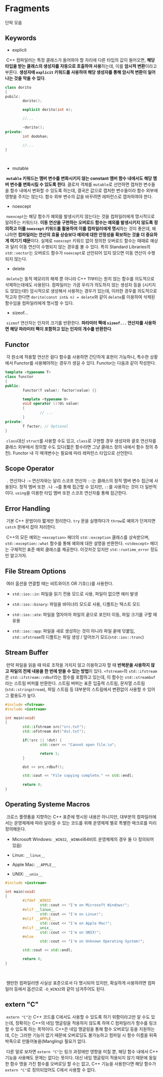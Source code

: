 # Fragments

단락 모음


## Keywords

- explicit

&nbsp;C++ 컴파일러는 특정 클래스가 들어와야 할 자리에 다른 타입의 값이 들어오면, **해당 타입을 받는 클래스의 생성자를 자동으로 호출하여 사용**하는데, 이를 **암시적 변환**이라고 부른다. **생성자에 `explicit` 키워드를 사용하여 해당 생성자를 통해 암시적 변환이 일어나는 것을 막을 수 있다**.

```C++
class dorito
{
pubilc:
        dorito();

        explicit dorito(int n);

        //...

        ~dorito();
private:
        int dodohan;

        //...
}
```
<br>

- mutable

&nbsp;**`mutable` 키워드는 멤버 변수를 변화시키지 않는 constant 멤버 함수 내에서도 해당 멤버 변수를 변화시킬 수 있도록 한다**. 클로저 객체를 `mutable`로 선언하면 캡처한 변수들을 함수 내에서 변화할 수 있도록 하는데, 결국은 값으로 캡처한 변수들이라 함수 외부에 영향을 주지는 않는다. 함수 외부 변수의 값을 바꾸려면 레퍼런스로 캡처하여야 한다.


- noexcept

&nbsp;`noexcept`는 해당 함수가 예외를 발생시키지 않는다는 것을 컴파일러에게 명시적으로 알려주는 키워드다. **이동 연산을 구현하는 오버로드 함수는 예외를 발생시키지 않도록 정의하고 이를 `noexcept` 키워드를 활용하여 이를 컴파일러에게 명시**하는 것이 좋은데, 왜냐하면 **컴파일러는 연산의 효율 상승보다 예외에 대한 안정성을 확보하는 것을 더 중요하게 여기기 때문**이다. 실제로 `noexcept` 키워드 없이 정의한 오버로드 함수는 때때로 예상과 달리 이동 연산이 수행되지 않는 경우를 볼 수 있다. 특히 Standard Libraries의 `std::vector`는 오버로드 함수가 `noexcept`로 선언되어 있지 않으면 이동 연산이 수행되지 않는다.


- delete

&nbsp;`delete`는 동적 메모리의 해제 뿐 아니라 C++ 11부터는 원치 않는 함수를 의도적으로 삭제하는데에도 사용된다. 컴파일러는 가끔 우리가 의도하지 않는 생성자 등을 (시키지도 않았는데!) 암시적으로 생성해서 사용하는 경우가 있는데, 이러한 경우를 의도적으로 막고자 한다면 `dorito(const int& n) = delete`와 같이 `delete`를 이용하여 삭제된 함수임을 컴파일러에게 명시할 수 있다.


- sizeof...

&nbsp;`sizeof` 연산자는 인자의 크기를 반환한다. **파라미터 팩에 `sizeof...` 연산자를 사용하면 해당 파라미터 팩이 포함하고 있는 인자의 개수를 반환한다**.


## Functor

&nbsp;각 원소에 적용할 연산은 람다 함수를 사용하면 간단하게 표현이 가능하나, 특수한 상황에서 Functor를 사용해야하는 경우가 생길 수 있다. Functor는 다음과 같이 작성한다.

```C++
template <typename T>
class functor
{
public:
        functor(T value): factor(value) {}

        template <typename U>
        void operator ()(U& value)
        {
                // ...
        }
private:
        T factor; // Optional
}
```

&nbsp;`class`대신 `struct`를 사용할 수도 있고, `class`로 구현할 경우 생성자와 괄호 연산자를 클래스 외부에서 정의할 수도 있다(짧은 함수라면 그냥 클래스 정의 내에서 함수 정의 추천). Functor 내 각 매개변수는 필요에 따라 레퍼런스 타입으로 선언한다.


## Scope Operator

&nbsp;`.` 연산자나 `->` 연산자와는 달리 스코프 연산자 `::`는 클래스의 정적 멤버 변수 접근에 사용된다. 정적 멤버 또한 `.`나 `->`를 통해 접근할 수 있지만, `::`를 사용하는 것이 더 일반적이다. `using`을 이용한 타입 멤버 또한 스코프 연산자를 통해 접근한다.


## Error Handling

&nbsp;기본 C++ 문법이라 짧게만 정리한다. `try` 문을 실행하다가 `throw`로 예외가 던져지면 `catch` 문에서 잡아 처리한다.

&nbsp;C++의 모든 예외는 `<exception>` 헤더의 `std::exception` 클래스를 상속받으며, `std::exception::what` 함수를 통해 예외에 대한 설명을 반환한다. `<stdexcept>` 헤더는 구체적인 표준 예외 클래스를 제공한다. 이것저것 있지만 `std::runtime_error` 정도만 알고가자.


## File Stream Options

&nbsp;여러 옵션을 연결할 때는 비트와이즈 OR 기호(`|`)를 사용한다.

- `std::ios::in`: 파일을 읽기 전용 모드로 사용, 파일이 없으면 에러 발생

- `std::ios::binary`: 파일을 바이너리 모드로 사용, 디폴트는 텍스트 모드

- `std::ios::ate`: 파일을 열자마자 파일의 끝으로 포인터 이동, 파일 크기를 구할 때 유용

- `std::ios::app`: 파일을 새로 생성하는 것이 아니라 파일 끝에 덧붙임, `std::ofstream`의 디폴트는 파일 생성 / 덮어쓰기 모드(`std::ios::trunc`)


## Stream Buffer

&nbsp;만약 파일을 읽을 때 따로 조작을 거치지 않고 이용하고자 할 때 **반복문을 사용하지 않고 파일의 전체 내용을 한 번에 받을 수 있는 방법**이 있다. `<fstream>`의 `std::ifstream`은 `std::ifstream::rdbuf`라는 함수를 포함하고 있는데, 이 함수는 `std::streambuf`라는 스트림 버퍼를 반환한다. 스트림 버퍼는 표준 입출력 스트림, 문자열 스트림(`std::stringstream`), 파일 스트림 등 대부분의 스트림에서 변환없이 사용할 수 있어 그 활용도가 높다.

```C++
#include <fstream>
#include <iostream>

int main(void)
{
        std::ifstream src("src.txt");
        std::ofstream dst("dst.txt");

        if(!src || !dst) {
                std::cerr << "Cannot open file.\n";

                return 1;
        }

        dst << src.rdbuf();

        std::cout << "File copying complete." << std::endl;
        
        return 0;
}
```


## Operating Systeme Macros

&nbsp;크로스 플랫폼을 지향하는 C++ 표준에 명시된 내용은 아니지만, 대부분의 컴파일러에서는 운영체제에 따라 달라질 수 있는 코드를 위해 운영체제 별로 특별한 매크로를 미리 정의해둔다.

- Microsoft Windows: `_WIN32`, `_WIN64`(64비트 운영체제의 경우 둘 다 정의되어 있음)

- Linux: `__linux__`

- Apple Mac: `__APPLE__`

- UNIX: `__unix__`

```C++
#include <iostream>

int main(void)
{
        #ifdef _WIN32
                std::cout << "I'm on Microsoft Windows!";
        #elif __linux__
                std::cout << "I'm on Linux!";
        #elif __APPLE__
                std::cout << "I'm on Apple Mac!";
        #elif __unix__
                std::cout << "I'm on UNIX!";
        #else
                std::cout << "I'm on Unknown Operating System!";

        std::cout << std::endl;

        return 0;
}
```
<br>

&nbsp;웬만한 컴파일러엔 사실상 표준으로서 다 명시되어 있지만, 확실하게 사용하려면 컴파일러 등에서 옵션으로 `-D_WIN32`와 같이 넘겨주어도 된다.


## extern "C"

&nbsp;`extern "C"`는 C++ 코드를 C에서도 사용할 수 있도록 하기 위함이라고만 알 수도 있는데, 정확히는 C++의 네임 맹글링을 적용하지 않도록 하여 C 컴파일러가 함수를 링크할 수 있도록 하는 목적이다. C++은 네임 맹글링을 통해 함수 오버로딩 등을 지원하는데, C는 그러한 기능이 없기 때문에 오버로딩도 불가능하고 컴파일 시 함수 이름을 뒤죽박죽으로 만들어놓을(Mangling) 필요가 없다.


&nbsp;다른 말로 보자면 `extern "C"`는 링크 과정에만 영향을 미칠 뿐, 해당 함수 내에서 C++ 기능을 사용해도 문제는 없다는 뜻이다. 대신 네임 맹글링이 적용되지 않기 때문에 동일한 함수 명을 가진 함수를 오버로딩 할 수는 없고, C++ 기능을 사용한다면 해당 함수가 `extern "C"`로 정의되었어도 C에서 사용할 수 없다.
